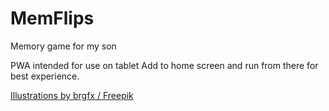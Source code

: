 # MemFlips
Memory game for my son

PWA intended for use on tablet
Add to home screen and run from there for best experience.

[Illustrations by brgfx / Freepik]("http://www.freepik.com")





